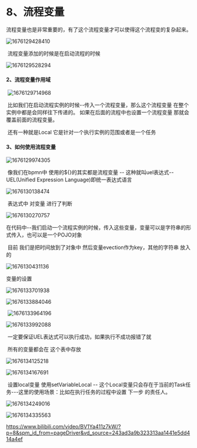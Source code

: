 # 8、流程变量



​	流程变量也是非常重要的，有了这个流程变量才可以使得这个流程变的复杂起来。

![1676129428410](../../../.vuepress/public/images/1676129428410.png)



​	流程变量添加的时候是在启动流程的时候

![1676129528294](../../../.vuepress/public/images/1676129528294.png)





#### 2、流程变量作用域

​	![1676129714968](../../../.vuepress/public/images/1676129714968.png)

​			比如我们在启动流程实例的时候--传入一个流程变量，那么这个流程变量 在整个实例中都是会同样往下传递的。 如果在后面的流程中也设置一个流程变量 那就会覆盖前面的流程变量。



​			还有一种就是Local 它是针对一个执行实例的范围或者是一个任务





#### 3、如何使用流程变量

![1676129974305](../../../.vuepress/public/images/1676129974305.png)





​		像我们在bpmn中 使用的${}的其实都是流程变量 -- 这种就叫uel表达式--UEL(Unified Expression Language)即统一表达式语言

![1676130138474](../../../.vuepress/public/images/1676130138474.png)



​	表达式中 对变量 进行了判断

![1676130270757](../../../.vuepress/public/images/1676130270757.png)



​	在代码中--我们启动一个流程实例的时候，传入这些变量，变量可以是字符串的形式传入，也可以是一个POJO对象

​		目前 我们是把时间放到了对象中 然后变量evection作为key，其他的字符串 放入的

![1676130431136](../../../.vuepress/public/images/1676130431136.png)



变量的设置

![1676133701938](../../../.vuepress/public/images/1676133701938.png)



![1676133884046](../../../.vuepress/public/images/1676133884046.png)



​	![1676133964196](../../../.vuepress/public/images/1676133964196.png)

![1676133992088](../../../.vuepress/public/images/1676133992088.png)

​			一定要保证UEL表达式可以执行成功，如果执行不成功报错了就



​	所有的变量都会在 这个表中存放

![1676134125218](../../../.vuepress/public/images/1676134125218.png)





![1676134167691](../../../.vuepress/public/images/1676134167691.png)



​		设置local变量 使用setVariableLocal -- 这个Local变量只会存在于当前的Task任务---这里的使用场景：比如在执行任务的过程中设置 下一步 的责任人。

![1676134249016](../../../.vuepress/public/images/1676134249016.png)

![1676134335563](../../../.vuepress/public/images/1676134335563.png)











































































https://www.bilibili.com/video/BV1Ya411z7kW/?p=8&spm_id_from=pageDriver&vd_source=243ad3a9b323313aa1441e5dd414a4ef

















